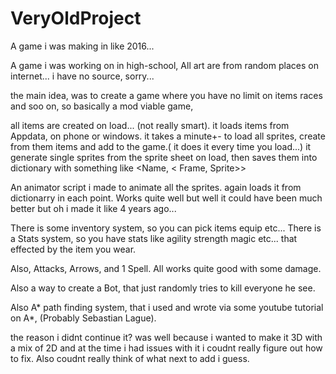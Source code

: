 # VeryOldProject
A game i was making in like 2016...


A game i was working on in high-school, 
All art are from random places on internet... i have no source, sorry...

the main idea, was to create a game where you have no limit on items races and soo on,
so basically a mod viable game,

all items are created on load... (not really smart).
it loads items from Appdata, on phone or windows.
it takes a minute+- to load all sprites, create from them items and add to the game.( it does it every time you load...)
it generate single sprites from the sprite sheet on load,
then saves them into dictionary
with something like  <Name, < Frame, Sprite>>

An animator script i made to animate all the sprites.
again loads it from dictionarry in each point.
Works quite well but well it could have been much better but oh i made it like 4 years ago...

There is some inventory system, so you can pick items equip etc...
There is a Stats system, so you have stats like agility strength magic etc...
that effected by the item you wear.

Also, Attacks, Arrows, and 1 Spell.
All works quite good with some damage.

Also a way to create a Bot, that just randomly tries to kill everyone he see.

Also A* path finding system, that i used and wrote via some youtube tutorial on A*, (Probably Sebastian Lague).

the reason i didnt continue it?
was well because i wanted to make it 3D with a mix of 2D and at the time
i had issues with it i coudnt really figure out how to fix.
Also coudnt really think of what next to add i guess.



